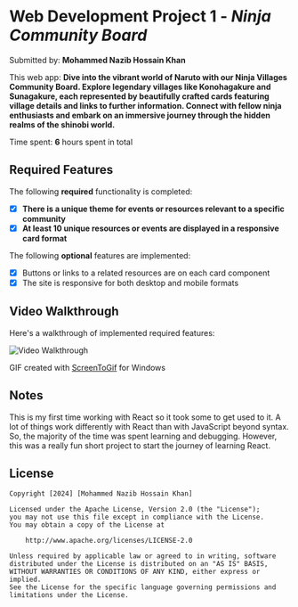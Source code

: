 # Web Development Project 1 - *Ninja Community Board*

Submitted by: **Mohammed Nazib Hossain Khan**

This web app: **Dive into the vibrant world of Naruto with our Ninja Villages Community Board. Explore legendary villages like Konohagakure and Sunagakure, each represented by beautifully crafted cards featuring village details and links to further information. Connect with fellow ninja enthusiasts and embark on an immersive journey through the hidden realms of the shinobi world.**

Time spent: **6** hours spent in total

## Required Features

The following **required** functionality is completed:

- [X] **There is a unique theme for events or resources relevant to a specific community**
- [X] **At least 10 unique resources or events are displayed in a responsive card format**

The following **optional** features are implemented:

- [X] Buttons or links to a related resources are on each card component
- [X] The site is responsive for both desktop and mobile formats

## Video Walkthrough

Here's a walkthrough of implemented required features:

<img src='src\assets\ninjaCommunityBoard.gif' title='Video Walkthrough' width='' alt='Video Walkthrough' />

<!-- Replace this with whatever GIF tool you used! -->
GIF created with [ScreenToGif](https://www.screentogif.com/) for Windows


## Notes

This is my first time working with React so it took some to get used to it. A lot of things work differently with React than with JavaScript beyond syntax. So, the majority of the time was spent learning and debugging. However, this was a really fun short project to start the journey of learning React.

## License

    Copyright [2024] [Mohammed Nazib Hossain Khan]

    Licensed under the Apache License, Version 2.0 (the "License");
    you may not use this file except in compliance with the License.
    You may obtain a copy of the License at

        http://www.apache.org/licenses/LICENSE-2.0

    Unless required by applicable law or agreed to in writing, software
    distributed under the License is distributed on an "AS IS" BASIS,
    WITHOUT WARRANTIES OR CONDITIONS OF ANY KIND, either express or implied.
    See the License for the specific language governing permissions and
    limitations under the License.